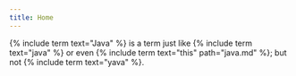 ```yaml
---
title: Home
---
```

{% include term text="Java" %} is a term just like {% include term text="java" %} or even {% include term text="this" path="java.md" %}; but not {% include term text="yava" %}.
